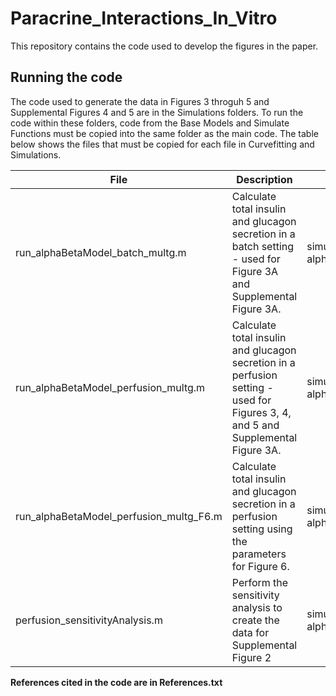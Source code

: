 # Paracrine_Interactions_In_Vitro
 This repository contains the code used to develop the figures in the paper.

## Running the code
 The code used to generate the data in Figures 3 throguh 5 and Supplemental Figures 4 and 5 are in the Simulations folders. To run the code within these folders, code from the Base Models and Simulate Functions must be copied into the same folder as the main code. The table below shows the files that must be copied for each file in Curvefitting and Simulations.

|File| Description| Additional Files|
|--- | --- | --- |
|run_alphaBetaModel_batch_multg.m| Calculate total insulin and glucagon secretion in a batch setting - used for Figure 3A and Supplemental Figure 3A. |simulate_alphaBetaModel_batch.m, alphaBetaModel_batch.m|
|run_alphaBetaModel_perfusion_multg.m| Calculate total insulin and glucagon secretion in a perfusion setting - used for Figures 3, 4, and 5 and Supplemental Figure 3A. | simulate_alphaBetaModel_perfusion.m, alphaBetaModel_perfusion.m|
|run_alphaBetaModel_perfusion_multg_F6.m| Calculate total insulin and glucagon secretion in a perfusion setting using the parameters for Figure 6. | simulate_alphaBetaModel_perfusion.m, alphaBetaModel_perfusion.m|
|perfusion_sensitivityAnalysis.m| Perform the sensitivity analysis to create the data for Supplemental Figure 2| simulate_alphaBetaModel_perfusion.m, alphaBetaModel_perfusion.m|


**References cited in the code are in References.txt**
